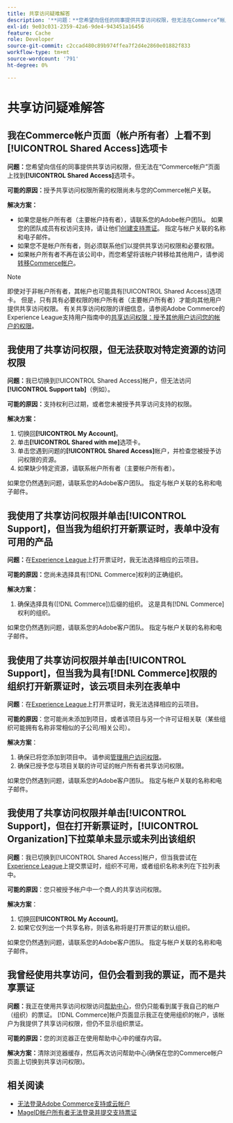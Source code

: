 ```yaml
---
title: 共享访问疑难解答
description: '**问题：**您希望向信任的同事提供共享访问权限，但无法在Commerce“帐户”页面上找到**共享访问权限**选项卡。'
exl-id: 9e03c031-2359-42a6-9de4-943451a16456
feature: Cache
role: Developer
source-git-commit: c2ccad480c89b974ffea7f2d4e2860e01882f833
workflow-type: tm+mt
source-wordcount: '791'
ht-degree: 0%

---
```


# 共享访问疑难解答

## 我在Commerce帐户页面（帐户所有者）上看不到[!UICONTROL Shared Access]选项卡

**问题：**&#x200B;您希望向信任的同事提供共享访问权限，但无法在“Commerce帐户”页面上找到&#x200B;**[!UICONTROL Shared Access]**&#x200B;选项卡。

**可能的原因：**&#x200B;授予共享访问权限所需的权限尚未与您的Commerce帐户关联。

**解决方案：**

* 如果您是帐户所有者（主要帐户持有者），请联系您的Adobe帐户团队。 如果您的团队成员有权访问支持，请让他们[创建支持票证](https://experienceleague.adobe.com/en/docs/commerce-knowledge-base/kb/help-center-guide/magento-help-center-user-guide#merchant-not-displayed)。 指定与帐户关联的名称和电子邮件。
* 如果您不是帐户所有者，则必须联系他们以提供共享访问权限和必要权限。
* 如果帐户所有者不再在该公司中，而您希望将该帐户转移给其他用户，请参阅[转移Commerce帐户](https://experienceleague.adobe.com/en/docs/commerce-admin/start/commerce-account/commerce-account-transfer)。

>[!NOTE]
>
>即使对于非帐户所有者，其帐户也可能具有[!UICONTROL Shared Access]选项卡。 但是，只有具有必要权限的帐户所有者（主要帐户所有者）才能向其他用户提供共享访问权限。 有关共享访问权限的详细信息，请参阅Adobe Commerce的Experience League支持用户指南中的[共享访问权限：授予其他用户访问您的帐户的权限](https://experienceleague.adobe.com/en/docs/commerce-knowledge-base/kb/help-center-guide/magento-help-center-user-guide#shared-access)。

## 我使用了共享访问权限，但无法获取对特定资源的访问权限

**问题：**&#x200B;我已切换到[!UICONTROL Shared Access]帐户，但无法访问&#x200B;**[!UICONTROL Support tab]**（例如）。

**可能的原因：**&#x200B;支持权利已过期，或者您未被授予共享访问支持的权限。

**解决方案：**

1. 切换回&#x200B;**[!UICONTROL My Account]**。
1. 单击&#x200B;**[!UICONTROL Shared with me]**&#x200B;选项卡。
1. 单击您遇到问题的&#x200B;**[!UICONTROL Shared Access]**&#x200B;帐户，并检查您被授予访问权限的资源。
1. 如果缺少特定资源，请联系帐户所有者（主要帐户所有者）。

如果您仍然遇到问题，请联系您的Adobe客户团队。 指定与帐户关联的名称和电子邮件。

## 我使用了共享访问权限并单击[!UICONTROL Support]，但当我为组织打开新票证时，表单中没有可用的产品

**问题：**&#x200B;在[Experience League](https://experienceleague.adobe.com/home#support)上打开票证时，我无法选择相应的云项目。

**可能的原因：**&#x200B;您尚未选择具有[!DNL Commerce]权利的正确组织。

**解决方案：**

1. 确保选择具有([!DNL Commerce])后缀的组织。 这是具有[!DNL Commerce]权利的组织。

如果您仍然遇到问题，请联系您的Adobe客户团队。 指定与帐户关联的名称和电子邮件。

## 我使用了共享访问权限并单击[!UICONTROL Support]，但当我为具有[!DNL Commerce]权限的组织打开新票证时，该云项目未列在表单中

**问题**：在[Experience League](https://experienceleague.adobe.com/home#support)上打开票证时，我无法选择相应的云项目。

**可能的原因**：您可能尚未添加到项目，或者该项目与另一个许可证相关联（某些组织可能拥有名称非常相似的子公司/相关公司）。

**解决方案**：

1. 确保已将您添加到项目中。 请参阅[管理用户访问权限](https://experienceleague.adobe.com/en/docs/commerce-cloud-service/user-guide/project/user-access)。
1. 确保已授予您与项目关联的许可证的帐户所有者共享访问权限。

如果您仍然遇到问题，请联系您的Adobe客户团队。 指定与帐户关联的名称和电子邮件。

## 我使用了共享访问权限并单击[!UICONTROL Support]，但在打开新票证时，[!UICONTROL Organization]下拉菜单未显示或未列出该组织

**问题**：我已切换到[!UICONTROL Shared Access]帐户，但当我尝试在[Experience League](https://experienceleague.adobe.com/home#support)上提交票证时，组织不可用，或者组织名称未列在下拉列表中。

**可能的原因**：您只被授予帐户中一个商人的共享访问权限。

**解决方案**：

1. 切换回&#x200B;**[!UICONTROL My Account]**。
1. 如果它仅列出一个共享名称，则该名称将是打开票证的默认组织。

如果您仍然遇到问题，请联系您的Adobe客户团队。 指定与帐户关联的名称和电子邮件。

## 我曾经使用共享访问，但仍会看到我的票证，而不是共享票证

**问题：**&#x200B;我正在使用共享访问权限访问[帮助中心](https://support.magento.com/hc/us-en/requests)，但仍只能看到属于我自己的帐户（组织）的票证。 [!DNL Commerce]帐户页面显示我正在使用组织的帐户，该帐户为我提供了共享访问权限，但仍不显示组织票证。

**可能的原因：**&#x200B;您的浏览器正在使用帮助中心中的缓存内容。

**解决方案：**&#x200B;清除浏览器缓存，然后再次访问帮助中心(确保在您的Commerce帐户页面上切换到共享访问权限)。

## 相关阅读

* [无法登录Adobe Commerce支持或云帐户](https://experienceleague.adobe.com/en/docs/commerce-knowledge-base/kb/troubleshooting/miscellaneous/unable-to-log-in-to-support-or-cloud-project)
* [MageID帐户所有者无法登录并提交支持票证](https://experienceleague.adobe.com/en/docs/experience-cloud-kcs/kbarticles/ka-25231)
